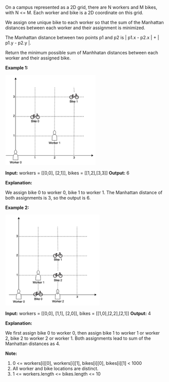 On a campus represented as a 2D grid, there are N workers and M bikes, with N <= M. Each worker and bike is a 2D coordinate on this grid.

We assign one unique bike to each worker so that the sum of the Manhattan distances between each worker and their assignment is minimized.

The Manhattan distance between two points p1 and p2 is | p1.x - p2.x | + | p1.y - p2.y |.

Return the minimum possible sum of Manhhatan distances between each worker and their assigned bike.

**Example 1:**

![](assign-bikes-dist.png)

**Input:** workers = [[0,0], [2,1]], bikes = [[1,2],[3,3]]
**Output:** 6

**Explanation:**

We assign bike 0 to worker 0, bike 1 to worker 1. The Manhattan distance of both assignments is 3, so the output is 6.

**Example 2:**

![](assign-bikes-dist2.png)

**Input:** workers = [[0,0], [1,1], [2,0]], bikes = [[1,0],[2,2],[2,1]]
**Output:** 4

**Explanation:**

We first assign bike 0 to worker 0, then assign bike 1 to worker 1 or worker 2, bike 2 to worker 2 or worker 1. Both assignments lead to sum of the Manhattan distances as 4.

**Note:**

1. 0 <= workers[i][0], workers[i][1], bikes[i][0], bikes[i][1] < 1000
2. All worker and bike locations are distinct.
3. 1 <= workers.length <= bikes.length <= 10
